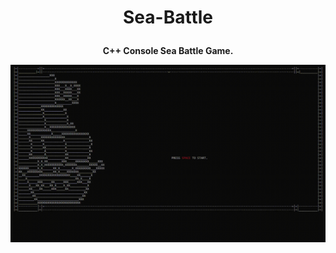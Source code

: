 ﻿# <p align="center"><b>Sea-Battle</b></p>   
 
<p align="center"><b>C++ Console Sea Battle Game.</b></p>                                                                                                                                                                                                                                     

![GIF](https://raw.githubusercontent.com/Junkwolves/Sea-Battle/master/Gif/SBG.gif)
